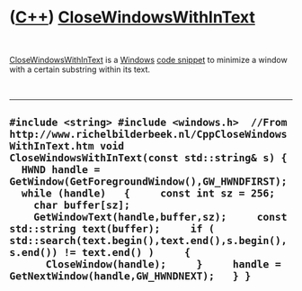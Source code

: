 



 

 

 

 

 

([C++](Cpp.md)) [CloseWindowsWithInText](CppCloseWindowsWithInText.md)
========================================================================

 

[CloseWindowsWithInText](CppCloseWindowsWithInText.md) is a
[Windows](CppWindows.md) [code snippet](CppCodeSnippets.md) to
minimize a window with a certain substring within its text.

 

  ------------------------------------------------------------------------------------------------------------------------------------------------------------------------------------------------------------------------------------------------------------------------------------------------------------------------------------------------------------------------------------------------------------------------------------------------------------------------------------------------------------------------------------------------------------
  ` #include <string> #include <windows.h>  //From http://www.richelbilderbeek.nl/CppCloseWindowsWithInText.htm void CloseWindowsWithInText(const std::string& s) {   HWND handle = GetWindow(GetForegroundWindow(),GW_HWNDFIRST);   while (handle)   {     const int sz = 256;     char buffer[sz];     GetWindowText(handle,buffer,sz);     const std::string text(buffer);     if ( std::search(text.begin(),text.end(),s.begin(),s.end()) != text.end() )     {       CloseWindow(handle);     }     handle = GetNextWindow(handle,GW_HWNDNEXT);   } } `
  ------------------------------------------------------------------------------------------------------------------------------------------------------------------------------------------------------------------------------------------------------------------------------------------------------------------------------------------------------------------------------------------------------------------------------------------------------------------------------------------------------------------------------------------------------------

 

 

 

 

 





 



